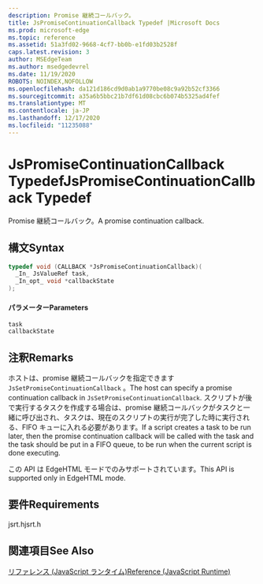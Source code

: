 ```yaml
---
description: Promise 継続コールバック。
title: JsPromiseContinuationCallback Typedef |Microsoft Docs
ms.prod: microsoft-edge
ms.topic: reference
ms.assetid: 51a3fd02-9668-4cf7-bb0b-e1fd03b2528f
caps.latest.revision: 3
author: MSEdgeTeam
ms.author: msedgedevrel
ms.date: 11/19/2020
ROBOTS: NOINDEX,NOFOLLOW
ms.openlocfilehash: da121d186cd9d0ab1a9770be08c9a92b52cf3366
ms.sourcegitcommit: a35a6b5bbc21b7df61d08cbc6b074b5325ad4fef
ms.translationtype: MT
ms.contentlocale: ja-JP
ms.lasthandoff: 12/17/2020
ms.locfileid: "11235088"
---
```

# <span data-ttu-id="2f888-103">JsPromiseContinuationCallback Typedef</span><span class="sxs-lookup"><span data-stu-id="2f888-103">JsPromiseContinuationCallback Typedef</span></span>

<span data-ttu-id="2f888-104">Promise 継続コールバック。</span><span class="sxs-lookup"><span data-stu-id="2f888-104">A promise continuation callback.</span></span>  
  
## <span data-ttu-id="2f888-105">構文</span><span class="sxs-lookup"><span data-stu-id="2f888-105">Syntax</span></span>  
  
```cpp  
typedef void (CALLBACK *JsPromiseContinuationCallback)(  
  _In_ JsValueRef task,  
  _In_opt_ void *callbackState  
);  
```  
  
#### <span data-ttu-id="2f888-106">パラメーター</span><span class="sxs-lookup"><span data-stu-id="2f888-106">Parameters</span></span>  
 `task`  
  `callbackState`  
  
## <span data-ttu-id="2f888-107">注釈</span><span class="sxs-lookup"><span data-stu-id="2f888-107">Remarks</span></span>  
 <span data-ttu-id="2f888-108">ホストは、promise 継続コールバックを指定できます `JsSetPromiseContinuationCallback` 。</span><span class="sxs-lookup"><span data-stu-id="2f888-108">The host can specify a promise continuation callback in `JsSetPromiseContinuationCallback`.</span></span> <span data-ttu-id="2f888-109">スクリプトが後で実行するタスクを作成する場合は、promise 継続コールバックがタスクと一緒に呼び出され、タスクは、現在のスクリプトの実行が完了した時に実行される、FIFO キューに入れる必要があります。</span><span class="sxs-lookup"><span data-stu-id="2f888-109">If a script creates a task to be run later, then the promise continuation callback will be called with the task and the task should be put in a FIFO queue, to be run when the current script is done executing.</span></span>  
  
 <span data-ttu-id="2f888-110">この API は EdgeHTML モードでのみサポートされています。</span><span class="sxs-lookup"><span data-stu-id="2f888-110">This API is supported only in EdgeHTML mode.</span></span>  
  
## <span data-ttu-id="2f888-111">要件</span><span class="sxs-lookup"><span data-stu-id="2f888-111">Requirements</span></span>  
 <span data-ttu-id="2f888-112">jsrt.h</span><span class="sxs-lookup"><span data-stu-id="2f888-112">jsrt.h</span></span>  
  
## <span data-ttu-id="2f888-113">関連項目</span><span class="sxs-lookup"><span data-stu-id="2f888-113">See Also</span></span>  
 [<span data-ttu-id="2f888-114">リファレンス (JavaScript ランタイム)</span><span class="sxs-lookup"><span data-stu-id="2f888-114">Reference (JavaScript Runtime)</span></span>](../chakra-hosting/reference-javascript-runtime.md)
